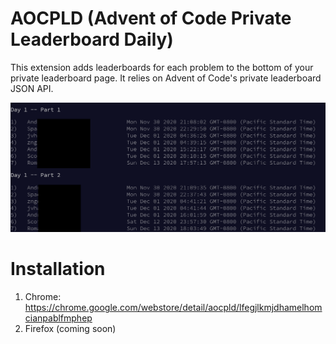 # AOCPLD (Advent of Code Private Leaderboard Daily)

This extension adds leaderboards for each problem to the bottom of
your private leaderboard page. It relies on Advent of Code's private
leaderboard JSON API.

![Screenshot](/images/screenshot.png)

# Installation

1. Chrome: https://chrome.google.com/webstore/detail/aocpld/lfegjlkmjdhamelhomcianpablfmphep
2. Firefox (coming soon)
